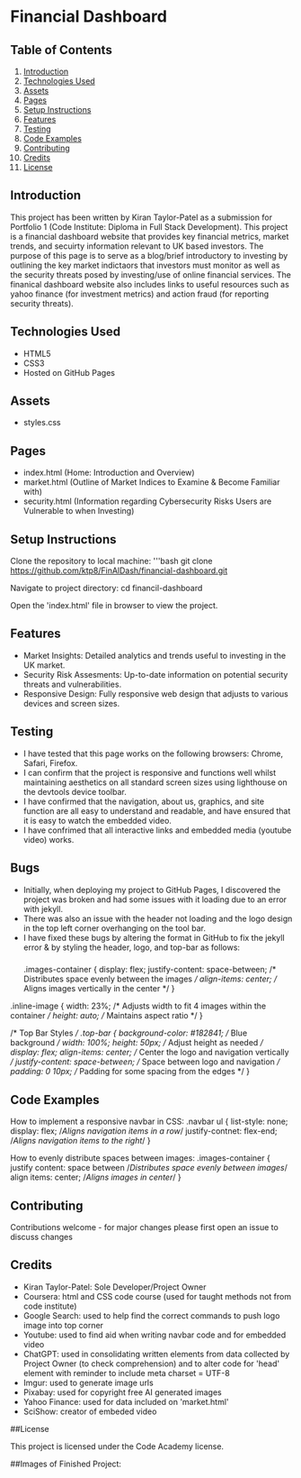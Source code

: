 # Financial Dashboard

## Table of Contents
1. [Introduction](#introduction)
2. [Technologies Used](#technologies-used)
3. [Assets](#assets)
4. [Pages](#pages)
5. [Setup Instructions](#setup-instructions)
6. [Features](#features)
7. [Testing](#testing)
8. [Code Examples](#code-examples)
9. [Contributing](#contributing)
10. [Credits](#credits)
11. [License](#license)

## Introduction
This project has been written by Kiran Taylor-Patel as a submission for Portfolio 1 (Code Institute: Diploma in Full Stack Development). 
This project is a financial dashboard website that provides key financial metrics, market trends, and secuirty information relevant to UK based investors. The purpose of this page is to serve as a blog/brief introductory to investing by outlining the key market indictaors that investors must monitor as well as the security threats posed by investing/use of online financial services. The finanical dashboard website also includes links to useful resources such as yahoo finance (for investment metrics) and action fraud (for reporting security threats).

## Technologies Used
- HTML5
- CSS3
- Hosted on GitHub Pages

## Assets 
- styles.css

## Pages 
- index.html (Home: Introduction and Overview)
- market.html (Outline of Market Indices to Examine & Become Familiar with)
- security.html (Information regarding Cybersecurity Risks Users are Vulnerable to when Investing)

## Setup Instructions 
Clone the repository to local machine:
'''bash
git clone https://github.com/ktp8/FinAlDash/financial-dashboard.git

Navigate to project directory:
cd financil-dashboard 

Open the 'index.html' file in browser to view the project.

## Features 
- Market Insights: Detailed analytics and trends useful to investing in the UK market.
- Security Risk Assesments: Up-to-date information on potential security threats and vulnerabilities.
- Responsive Design: Fully responsive web design that adjusts to various devices and screen sizes.

## Testing  
- I have tested that this page works on the following browsers: Chrome, Safari, Firefox.
- I can confirm that the project is responsive and functions well whilst maintaining aesthetics on all standard screen sizes using lighthouse on the devtools device toolbar.
- I have confirmed that the navigation, about us, graphics, and site function are all easy to understand and readable, and have ensured that it is easy to watch the embedded video.
- I have confrimed that all interactive links and embedded media (youtube video) works.

## Bugs
- Initially, when deploying my project to GitHub Pages, I discovered the project was broken and had some issues with it loading due to an error with jekyll.
- There was also an issue with the header not loading and the logo design in the top left corner overhanging on the tool bar.
- I have fixed these bugs by altering the format in GitHub to fix the jekyll error & by styling the header, logo, and top-bar as follows:
  ###
  .images-container {
    display: flex;
    justify-content: space-between;  /* Distributes space evenly between the images */
    align-items: center;  /* Aligns images vertically in the center */
}

.inline-image {
    width: 23%;  /* Adjusts width to fit 4 images within the container */
    height: auto;  /* Maintains aspect ratio */
}

/* Top Bar Styles */
.top-bar {
    background-color: #182841;  /* Blue background */
    width: 100%;
    height: 50px;  /* Adjust height as needed */
    display: flex;
    align-items: center;  /* Center the logo and navigation vertically */
    justify-content: space-between; /* Space between logo and navigation */
    padding: 0 10px;  /* Padding for some spacing from the edges */
}


## Code Examples 
How to implement a responsive navbar in CSS:
.navbar ul {
list-style: none;
display: flex; /*Aligns navigation items in a row*/
justify-contnet: flex-end; /*Aligns navigation items to the right*/
}

How to evenly distribute spaces between images: 
.images-container {
  justify content: space between /*Distributes space evenly between images*/
  align items: center; /*Aligns images in center*/ 
}


## Contributing 
Contributions welcome - for major changes please first open an issue to discuss changes 

## Credits 
- Kiran Taylor-Patel: Sole Developer/Project Owner
- Coursera: html and CSS code course (used for taught methods not from code institute)
- Google Search: used to help find the correct commands to push logo image into top corner
- Youtube: used to find aid when writing navbar code and for embedded video
- ChatGPT: used in consolidating written elements from data collected by Project Owner (to check comprehension) and to alter code for 'head' element with reminder to include meta charset = UTF-8
- Imgur: used to generate image urls
- Pixabay: used for copyright free AI generated images
- Yahoo Finance: used for data included on 'market.html'
- SciShow: creator of embeded video

##License

This project is licensed under the Code Academy license.

##Images of Finished Project:
